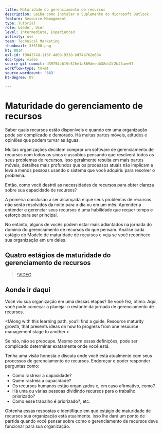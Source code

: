 ```yaml
---
title: Maturidade do gerenciamento de recursos
description: Saiba como instalar o Suplemento do Microsoft Outlook
feature: Resource Management
type: Tutorial
role: Leader, User
level: Intermediate, Experienced
activity: use
team: Technical Marketing
thumbnail: 335160.png
kt: 8814
exl-id: f9043748-116f-4d89-9330-bd74a762e684
doc-type: video
source-git-commit: d39754b619e526e1a869deedb38dd2f2b43aee57
workflow-type: tm+mt
source-wordcount: '363'
ht-degree: 0%

---
```


# Maturidade do gerenciamento de recursos

Saber quais recursos estão disponíveis e quando em uma organização pode ser complicado e demorado. Há muitas partes móveis, atitudes e opiniões que podem turvar as águas.

Muitas organizações decidem comprar um software de gerenciamento de recursos com todos os sinos e assobios pensando que resolverá todos os seus problemas de recursos. Isso geralmente resulta em mais partes móveis, detalhes mais profundos que os processos atuais não implicam e leva a menos pessoas usando o sistema que você adquiriu para resolver o problema.

Então, como você destrói as necessidades de recursos para obter clareza sobre sua capacidade de recursos?

A primeira conclusão a ser alcançada é que seus problemas de recursos não serão resolvidos da noite para o dia ou em um mês. Aprender a entender e gerenciar seus recursos é uma habilidade que requer tempo e esforço para ser principal.

No entanto, alguns de vocês podem estar mais adiantados na jornada do domínio do gerenciamento de recursos do que pensam. Analise cada estágio do Modelo de maturidade de recursos e veja se você reconhece sua organização em um deles.

## Quatro estágios de maturidade do gerenciamento de recursos

>[!VIDEO](https://video.tv.adobe.com/v/335160/?quality=12)


## Aonde ir daqui

Você viu sua organização em uma dessas etapas? Se você fez, ótimo. Aqui, você pode começar a planejar o restante da jornada de gerenciamento de recursos.

&lt;!Along with this learning path, you’ll find a guide, Resource maturity growth, that presents ideas on how to progress from one resource management stage to another.&gt;

Se não, não se preocupe. Mesmo com essas definições, pode ser complicado determinar exatamente onde você está.

Tenha uma visão honesta e discuta onde você está atualmente com seus processos de gerenciamento de recursos. Endereçar e poder responder perguntas como:

* Como rastrear a capacidade?
* Quem rastreia a capacidade?
* Os recursos humanos estão organizados e, em caso afirmativo, como?
* Há uma ou várias pessoas dividindo recursos para o trabalho priorizado?
* Como esse trabalho é priorizado?, etc.

Obtenha essas respostas e identifique em que estágio de maturidade de recursos sua organização está atualmente. Isso lhe dará um ponto de partida quando você pensar sobre como o gerenciamento de recursos deve funcionar para sua organização.
